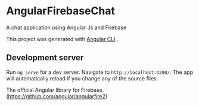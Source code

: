# AngularFirebaseChat
A chat application using Angular Js and Firebase

This project was generated with [Angular CLI](https://github.com/angular/angular-cli) .

## Development server

Run `ng serve` for a dev server. Navigate to `http://localhost:4200/`. The app will automatically reload if you change any of the source files.

The official Angular library for Firebase. (https://github.com/angular/angularfire2)
